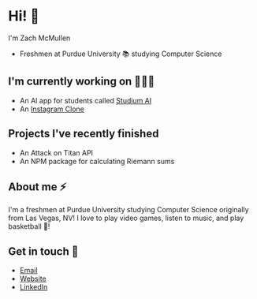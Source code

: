 # Hi! 👋

I'm Zach McMullen
- Freshmen at Purdue University 📚 studying Computer Science

## I'm currently working on 👨🏽‍💻
- An AI app for students called [Studium AI](https://studiumai.app)
- An [Instagram Clone](https://social-clone.vercel.app)

## Projects I've recently finished
- An Attack on Titan API
- An NPM package for calculating Riemann sums

## About me ⚡️
I'm a freshmen at Purdue University studying Computer Science originally from Las Vegas, NV! I love to play video games, listen to music, and play basketball 🏀!

## Get in touch 📩
- [Email](mailto:zachmcmullen04@gmail.com)
- [Website](https://zachmcmullen.com)
- [LinkedIn](https://www.linkedin.com/in/zm-lv/)
